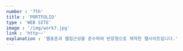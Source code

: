 ```yaml
---
number : '7th'
title : 'PORTFOLIO'
type : 'WEB SITE'
image : '/img/work7.jpg'
link : 'http~~'
explanation : '웹표준과 웹접근성을 준수하여 반응형으로 제작한 웹사이트입니다.'
---
```

